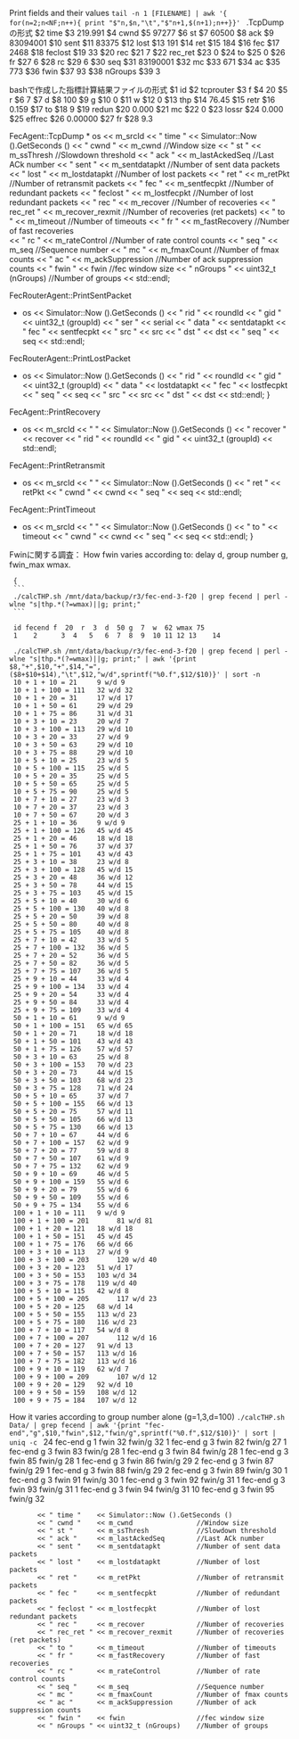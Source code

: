 Print fields and their values
```tail -n 1 [FILENAME] | awk '{ for(n=2;n<NF;n++){ print "$"n,$n,"\t","$"n+1,$(n+1);n++}}' ```
.TcpDumpの形式
     $2 time    $3 219.991
     $4 cwnd    $5 97277
     $6 st      $7 60500
     $8 ack     $9 83094001
     $10 sent   $11 83375
     $12 lost   $13 191
     $14 ret    $15 184
     $16 fec    $17 2468
     $18 feclost     $19 33
     $20 rec    $21 7
     $22 rec_ret     $23 0
     $24 to     $25 0
     $26 fr     $27 6
     $28 rc     $29 6
     $30 seq    $31 83190001
     $32 mc     $33 671
     $34 ac     $35 773
     $36 fwin   $37 93
     $38 nGroups     $39 3

bashで作成した指標計算結果ファイルの形式
     $1 id      $2 tcprouter
     $3 f       $4 20
     $5 r       $6 7
     $7 d       $8 100
     $9 g       $10 0
     $11 w      $12 0
     $13 thp    $14 76.45
     $15 retr   $16 0.159
     $17 to     $18 9
     $19 redun       $20 0.000
     $21 mc     $22 0
     $23 lossr       $24 0.000
     $25 effrec      $26 0.00000
     $27 fr     $28 9.3


FecAgent::TcpDump 
      * os << m_srcId
           << " time "    << Simulator::Now ().GetSeconds ()
           << " cwnd "    << m_cwnd                //Window size
           << " st "      << m_ssThresh            //Slowdown threshold
           << " ack "     << m_lastAckedSeq        //Last ACk number
           << " sent "    << m_sentdatapkt         //Number of sent data packets
           << " lost "    << m_lostdatapkt         //Number of lost packets
           << " ret "     << m_retPkt              //Number of retransmit packets
           << " fec "     << m_sentfecpkt          //Number of redundant packets
           << " feclost " << m_lostfecpkt          //Number of lost redundant packets
           << " rec "     << m_recover             //Number of recoveries
           << " rec_ret " << m_recover_rexmit      //Number of recoveries (ret packets)
           << " to "      << m_timeout             //Number of timeouts
           << " fr "      << m_fastRecovery        //Number of fast recoveries  
           << " rc "      << m_rateControl         //Number of rate control counts
           << " seq "     << m_seq                 //Sequence number
           << " mc "      << m_fmaxCount           //Number of fmax counts
           << " ac "      << m_ackSuppression      //Number of ack suppression counts
           << " fwin "    << fwin                  //fec window size
           << " nGroups " << uint32_t (nGroups)    //Number of groups
           << std::endl;

FecRouterAgent::PrintSentPacket
  * os << Simulator::Now ().GetSeconds ()
       << " rid "  << roundId
       << " gid "  << uint32_t (groupId)
       << " ser "  << serial
       << " data " << sentdatapkt
       << " fec "  << sentfecpkt
       << " src "  << src
       << " dst "  << dst
       << " seq "  << seq
       << std::endl; 

FecRouterAgent::PrintLostPacket
  * os << Simulator::Now ().GetSeconds ()
       << " rid "  << roundId
       << " gid "  << uint32_t (groupId)
       << " data " << lostdatapkt
       << " fec "  << lostfecpkt
       << " seq "  << seq
       << " src "  << src
       << " dst "  << dst
       << std::endl; 
}
 
FecAgent::PrintRecovery 
  * os << m_srcId
       << " "         << Simulator::Now ().GetSeconds ()
       << " recover " << recover
       << " rid "     << roundId
       << " gid "     << uint32_t (groupId)
       << std::endl; 

FecAgent::PrintRetransmit
  * os << m_srcId 
       << " "      << Simulator::Now ().GetSeconds ()
       << " ret "  << retPkt
       << " cwnd " << cwnd
       << " seq "  << seq
       << std::endl;

FecAgent::PrintTimeout 
  * os << m_srcId 
       << " "      << Simulator::Now ().GetSeconds ()
       << " to "   << timeout
       << " cwnd " << cwnd
       << " seq "  << seq
       << std::endl;
}

Fwinに関する調査：
How fwin varies according to: delay d, group number g, fwin_max wmax.

     {
     ```
     ./calcTHP.sh /mnt/data/backup/r3/fec-end-3-f20 | grep fecend | perl -wlne "s|thp.*(?=wmax)||g; print;" 
     ```

     id fecend f  20  r  3  d  50 g  7  w  62 wmax 75
     1    2      3  4   5   6  7  8  9  10 11 12 13    14  

     ./calcTHP.sh /mnt/data/backup/r3/fec-end-3-f20 | grep fecend | perl -wlne "s|thp.*(?=wmax)||g; print;" | awk '{print $8,"+",$10,"+",$14,"=",($8+$10+$14),"\t",$12,"w/d",sprintf("%0.f",$12/$10)}' | sort -n
     10 + 1 + 10 = 21     9 w/d 9
     10 + 1 + 100 = 111   32 w/d 32
     10 + 1 + 20 = 31     17 w/d 17
     10 + 1 + 50 = 61     29 w/d 29
     10 + 1 + 75 = 86     31 w/d 31
     10 + 3 + 10 = 23     20 w/d 7
     10 + 3 + 100 = 113   29 w/d 10
     10 + 3 + 20 = 33     27 w/d 9
     10 + 3 + 50 = 63     29 w/d 10
     10 + 3 + 75 = 88     29 w/d 10
     10 + 5 + 10 = 25     23 w/d 5
     10 + 5 + 100 = 115   25 w/d 5
     10 + 5 + 20 = 35     25 w/d 5
     10 + 5 + 50 = 65     25 w/d 5
     10 + 5 + 75 = 90     25 w/d 5
     10 + 7 + 10 = 27     23 w/d 3
     10 + 7 + 20 = 37     23 w/d 3
     10 + 7 + 50 = 67     20 w/d 3
     25 + 1 + 10 = 36     9 w/d 9
     25 + 1 + 100 = 126   45 w/d 45
     25 + 1 + 20 = 46     18 w/d 18
     25 + 1 + 50 = 76     37 w/d 37
     25 + 1 + 75 = 101    43 w/d 43
     25 + 3 + 10 = 38     23 w/d 8
     25 + 3 + 100 = 128   45 w/d 15
     25 + 3 + 20 = 48     36 w/d 12
     25 + 3 + 50 = 78     44 w/d 15
     25 + 3 + 75 = 103    45 w/d 15
     25 + 5 + 10 = 40     30 w/d 6
     25 + 5 + 100 = 130   40 w/d 8
     25 + 5 + 20 = 50     39 w/d 8
     25 + 5 + 50 = 80     40 w/d 8
     25 + 5 + 75 = 105    40 w/d 8
     25 + 7 + 10 = 42     33 w/d 5
     25 + 7 + 100 = 132   36 w/d 5
     25 + 7 + 20 = 52     36 w/d 5
     25 + 7 + 50 = 82     36 w/d 5
     25 + 7 + 75 = 107    36 w/d 5
     25 + 9 + 10 = 44     33 w/d 4
     25 + 9 + 100 = 134   33 w/d 4
     25 + 9 + 20 = 54     33 w/d 4
     25 + 9 + 50 = 84     33 w/d 4
     25 + 9 + 75 = 109    33 w/d 4
     50 + 1 + 10 = 61     9 w/d 9
     50 + 1 + 100 = 151   65 w/d 65
     50 + 1 + 20 = 71     18 w/d 18
     50 + 1 + 50 = 101    43 w/d 43
     50 + 1 + 75 = 126    57 w/d 57
     50 + 3 + 10 = 63     25 w/d 8
     50 + 3 + 100 = 153   70 w/d 23
     50 + 3 + 20 = 73     44 w/d 15
     50 + 3 + 50 = 103    68 w/d 23
     50 + 3 + 75 = 128    71 w/d 24
     50 + 5 + 10 = 65     37 w/d 7
     50 + 5 + 100 = 155   66 w/d 13
     50 + 5 + 20 = 75     57 w/d 11
     50 + 5 + 50 = 105    66 w/d 13
     50 + 5 + 75 = 130    66 w/d 13
     50 + 7 + 10 = 67     44 w/d 6
     50 + 7 + 100 = 157   62 w/d 9
     50 + 7 + 20 = 77     59 w/d 8
     50 + 7 + 50 = 107    61 w/d 9
     50 + 7 + 75 = 132    62 w/d 9
     50 + 9 + 10 = 69     46 w/d 5
     50 + 9 + 100 = 159   55 w/d 6
     50 + 9 + 20 = 79     55 w/d 6
     50 + 9 + 50 = 109    55 w/d 6
     50 + 9 + 75 = 134    55 w/d 6
     100 + 1 + 10 = 111   9 w/d 9
     100 + 1 + 100 = 201       81 w/d 81
     100 + 1 + 20 = 121   18 w/d 18
     100 + 1 + 50 = 151   45 w/d 45
     100 + 1 + 75 = 176   66 w/d 66
     100 + 3 + 10 = 113   27 w/d 9
     100 + 3 + 100 = 203       120 w/d 40
     100 + 3 + 20 = 123   51 w/d 17
     100 + 3 + 50 = 153   103 w/d 34
     100 + 3 + 75 = 178   119 w/d 40
     100 + 5 + 10 = 115   42 w/d 8
     100 + 5 + 100 = 205       117 w/d 23
     100 + 5 + 20 = 125   68 w/d 14
     100 + 5 + 50 = 155   113 w/d 23
     100 + 5 + 75 = 180   116 w/d 23
     100 + 7 + 10 = 117   54 w/d 8
     100 + 7 + 100 = 207       112 w/d 16
     100 + 7 + 20 = 127   91 w/d 13
     100 + 7 + 50 = 157   113 w/d 16
     100 + 7 + 75 = 182   113 w/d 16
     100 + 9 + 10 = 119   62 w/d 7
     100 + 9 + 100 = 209       107 w/d 12
     100 + 9 + 20 = 129   92 w/d 10
     100 + 9 + 50 = 159   108 w/d 12
     100 + 9 + 75 = 184   107 w/d 12

How it varies according to group number alone (g=1,3,d=100)
     ```./calcTHP.sh Data/ | grep fecend | awk '{print "fec-end","g",$10,"fwin",$12,"fwin/g",sprintf("%0.f",$12/$10)}' | sort | uniq -c ```
          24 fec-end g 1 fwin 32 fwin/g 32
           1 fec-end g 3 fwin 82 fwin/g 27
           1 fec-end g 3 fwin 83 fwin/g 28
           1 fec-end g 3 fwin 84 fwin/g 28
           1 fec-end g 3 fwin 85 fwin/g 28
           1 fec-end g 3 fwin 86 fwin/g 29
           2 fec-end g 3 fwin 87 fwin/g 29
           1 fec-end g 3 fwin 88 fwin/g 29
           2 fec-end g 3 fwin 89 fwin/g 30
           1 fec-end g 3 fwin 91 fwin/g 30
           1 fec-end g 3 fwin 92 fwin/g 31
           1 fec-end g 3 fwin 93 fwin/g 31
           1 fec-end g 3 fwin 94 fwin/g 31
          10 fec-end g 3 fwin 95 fwin/g 32



           << " time "    << Simulator::Now ().GetSeconds ()
           << " cwnd "    << m_cwnd                //Window size
           << " st "      << m_ssThresh            //Slowdown threshold
           << " ack "     << m_lastAckedSeq        //Last ACk number
           << " sent "    << m_sentdatapkt         //Number of sent data packets
           << " lost "    << m_lostdatapkt         //Number of lost packets
           << " ret "     << m_retPkt              //Number of retransmit packets
           << " fec "     << m_sentfecpkt          //Number of redundant packets
           << " feclost " << m_lostfecpkt          //Number of lost redundant packets
           << " rec "     << m_recover             //Number of recoveries
           << " rec_ret " << m_recover_rexmit      //Number of recoveries (ret packets)
           << " to "      << m_timeout             //Number of timeouts
           << " fr "      << m_fastRecovery        //Number of fast recoveries  
           << " rc "      << m_rateControl         //Number of rate control counts
           << " seq "     << m_seq                 //Sequence number
           << " mc "      << m_fmaxCount           //Number of fmax counts
           << " ac "      << m_ackSuppression      //Number of ack suppression counts
           << " fwin "    << fwin                  //fec window size
           << " nGroups " << uint32_t (nGroups)    //Number of groups
